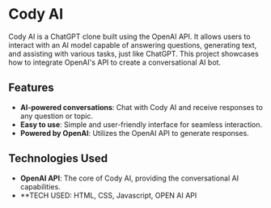# Cody AI

Cody AI is a ChatGPT clone built using the OpenAI API. It allows users to interact with an AI model capable of answering questions, generating text, and assisting with various tasks, just like ChatGPT. This project showcases how to integrate OpenAI's API to create a conversational AI bot.

## Features

- **AI-powered conversations**: Chat with Cody AI and receive responses to any question or topic.
- **Easy to use**: Simple and user-friendly interface for seamless interaction.
- **Powered by OpenAI**: Utilizes the OpenAI API to generate responses.

## Technologies Used

- **OpenAI API**: The core of Cody AI, providing the conversational AI capabilities.
- **TECH USED: HTML, CSS, Javascript, OPEN AI API



